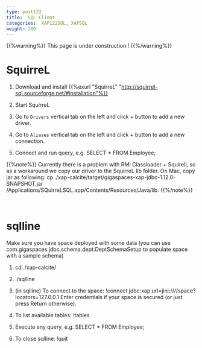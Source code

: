 ```yaml
---
type: post122
title:  SQL Client
categories:  XAP122SQL, XAPSQL
weight: 200
---
```


{{%warning%}}
This page is under construction !
{{%/warning%}}
 

 
# SquirreL

1. Download and install {{%exurl "SquirreL" "http://squirrel-sql.sourceforge.net/#installation"%}}

2. Start SquirreL

3. Go to `Drivers` vertical tab on the left and click + button to add a new driver.

4. Go to `Aliases` vertical tab on the left and click + button to add a new connection.

5. Connect and run query, e.g. SELECT * FROM Employee;

{{%note%}}
Currently there is a problem with RMI Classloader + Squirell, so as a workaround we copy our driver to the SquirreL lib folder. On Mac, copy jar as following: cp ./xap-calcite/target/gigaspaces-xap-jdbc-1.12.0-SNAPSHOT.jar /Applications/SQuirreLSQL.app/Contents/Resources/Java/lib.
{{%/note%}}

<br>

# sqlline

Make sure you have space deployed with some data (you can use com.gigaspaces.jdbc.schema.dept.DeptSchemaSetup to populate space with a sample schema)

1. cd ./xap-calcite/

2. ./sqlline

3. (in sqlline) To connect to the space: !connect jdbc:xap:url=jini://*/*/space?locators=127.0.0.1 Enter credentials if your space is secured (or just press Return otherwise).

4. To list available tables: !tables

5. Execute any query, e.g. SELECT * FROM Employee;

6. To close sqlline: !quit
